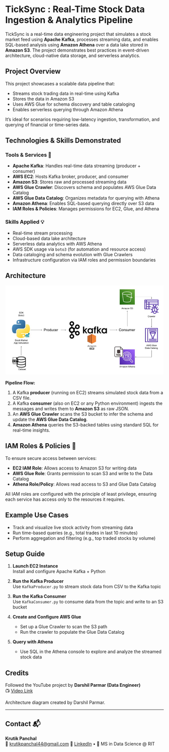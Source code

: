 # TickSync : Real-Time Stock Data Ingestion & Analytics Pipeline

TickSync is a real-time data engineering project that simulates a stock market feed using **Apache Kafka**, processes streaming data, and enables SQL-based analysis using **Amazon Athena** over a data lake stored in **Amazon S3**. The project demonstrates best practices in event-driven architecture, cloud-native data storage, and serverless analytics.

## Project Overview

This project showcases a scalable data pipeline that:
- Streams stock trading data in real-time using Kafka
- Stores the data in Amazon S3
- Uses AWS Glue for schema discovery and table cataloging
- Enables serverless querying through Amazon Athena

It’s ideal for scenarios requiring low-latency ingestion, transformation, and querying of financial or time-series data.

## Technologies & Skills Demonstrated

### Tools & Services 🔧
- **Apache Kafka**: Handles real-time data streaming (producer + consumer)
- **AWS EC2**: Hosts Kafka broker, producer, and consumer
- **Amazon S3**: Stores raw and processed streaming data
- **AWS Glue Crawler**: Discovers schema and populates AWS Glue Data Catalog
- **AWS Glue Data Catalog**: Organizes metadata for querying with Athena
- **Amazon Athena**: Enables SQL-based querying directly over S3 data
- **IAM Roles & Policies**: Manages permissions for EC2, Glue, and Athena

### Skills Applied 💡 
- Real-time stream processing
- Cloud-based data lake architecture
- Serverless data analytics with AWS Athena
- AWS SDK usage via `boto3` (for automation and resource access)
- Data cataloging and schema evolution with Glue Crawlers
- Infrastructure configuration via IAM roles and permission boundaries

## Architecture

![Architecture](./Architecture.jpg)

**Pipeline Flow:**
1. A Kafka **producer** (running on EC2) streams simulated stock data from a CSV file.
2. A Kafka **consumer** (also on EC2 or any Python environment) ingests the messages and writes them to **Amazon S3** as raw JSON.
3. An **AWS Glue Crawler** scans the S3 bucket to infer the schema and update the **AWS Glue Data Catalog**.
4. **Amazon Athena** queries the S3-backed tables using standard SQL for real-time insights.

## IAM Roles & Policies 🔐

To ensure secure access between services:

- **EC2 IAM Role**: Allows access to Amazon S3 for writing data
- **AWS Glue Role**: Grants permission to scan S3 and write to the Data Catalog
- **Athena Role/Policy**: Allows read access to S3 and Glue Data Catalog

All IAM roles are configured with the principle of least privilege, ensuring each service has access only to the resources it requires.

## Example Use Cases

- Track and visualize live stock activity from streaming data
- Run time-based queries (e.g., total trades in last 10 minutes)
- Perform aggregation and filtering (e.g., top traded stocks by volume)

## Setup Guide

1. **Launch EC2 Instance**  
   Install and configure Apache Kafka + Python

2. **Run the Kafka Producer**  
   Use `KafkaProducer.py` to stream stock data from CSV to the Kafka topic

3. **Run the Kafka Consumer**  
   Use `KafkaConsumer.py` to consume data from the topic and write to an S3 bucket

4. **Create and Configure AWS Glue**  
   - Set up a Glue Crawler to scan the S3 path
   - Run the crawler to populate the Glue Data Catalog

5. **Query with Athena**  
   - Use SQL in the Athena console to explore and analyze the streamed stock data

## Credits

Followed the YouTube project by **Darshil Parmar (Data Engineer)**  
📺 [Video Link](https://www.youtube.com/embed/KerNf0NANMo)

Architecture diagram created by Darshil Parmar.

---

## Contact 📬 

**Krutik Panchal**  
📧 krutikpanchal44@gmail.com 
🔗 [LinkedIn](https://www.linkedin.com/in/krutik-panchal4/) • 🧠 MS in Data Science @ RIT




